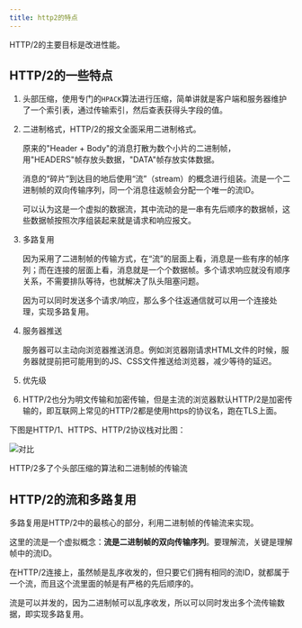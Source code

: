```yaml
---
title: http2的特点
---
```


HTTP/2的主要目标是改进性能。

## HTTP/2的一些特点

1. 头部压缩，使用专门的`HPACK`算法进行压缩，简单讲就是客户端和服务器维护了一个索引表，通过传输索引，然后查表获得头字段的值。

2. 二进制格式，HTTP/2的报文全面采用二进制格式。

    原来的"Header + Body"的消息打散为数个小片的二进制帧，用"HEADERS"帧存放头数据，"DATA"帧存放实体数据。

    消息的“碎片”到达目的地后使用“流”（stream）的概念进行组装。流是一个二进制帧的双向传输序列，同一个消息往返帧会分配一个唯一的流ID。

    可以认为这是一个虚拟的数据流，其中流动的是一串有先后顺序的数据帧，这些数据帧按照次序组装起来就是请求和响应报文。

3. 多路复用

    因为采用了二进制帧的传输方式，在“流”的层面上看，消息是一些有序的帧序列；而在连接的层面上看，消息就是一个个数据帧。多个请求响应就没有顺序关系，不需要排队等待，也就解决了队头阻塞问题。

    因为可以同时发送多个请求/响应，那么多个往返通信就可以用一个连接处理，实现多路复用。

4. 服务器推送

    服务器可以主动向浏览器推送消息。例如浏览器刚请求HTML文件的时候，服务器就提前把可能用到的JS、CSS文件推送给浏览器，减少等待的延迟。

5. 优先级

6. HTTP/2也分为明文传输和加密传输，但是主流的浏览器默认HTTP/2是加密传输的，即互联网上常见的HTTP/2都是使用https的协议名，跑在TLS上面。

下图是HTTP/1、HTTPS、HTTP/2协议栈对比图：

![对比](https://static001.geekbang.org/resource/image/83/1a/83c9f0ecad361ba8ef8f3b73d6872f1a.png)

HTTP/2多了个头部压缩的算法和二进制帧的传输流

## HTTP/2的流和多路复用

多路复用是HTTP/2中的最核心的部分，利用二进制帧的传输流来实现。

这里的流是一个虚拟概念：**流是二进制帧的双向传输序列**。要理解流，关键是理解帧中的流ID。

在HTTP/2连接上，虽然帧是乱序收发的，但只要它们拥有相同的流ID，就都属于一个流，而且这个流里面的帧是有严格的先后顺序的。

流是可以并发的，因为二进制帧可以乱序收发，所以可以同时发出多个流传输数据，即实现多路复用。

